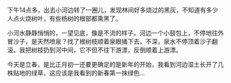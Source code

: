 下午14点多，出去小河边转了一圈儿，发现林间好多烧过的黑灰，不知道有多少人点火烧树叶，有些杨树的根部都熏黑了。

小河水静静悄悄的，一望见底，像是不流的样子。河边一个小鼓包上，不停地往外冒沙子，是天然喷泉？找了根树枝顺着泉眼捅下去，不深，泉水不停顶着沙子翻滚。我把树枝扔到河中间，它不但不往下游漂，反倒顺着上游漂。

今天是立春，是比正月初一还要更确定的是新年的开始，我看到河边湿土长开了几株贴地的绿草，这应该是我看到的新春第一抹绿色...
